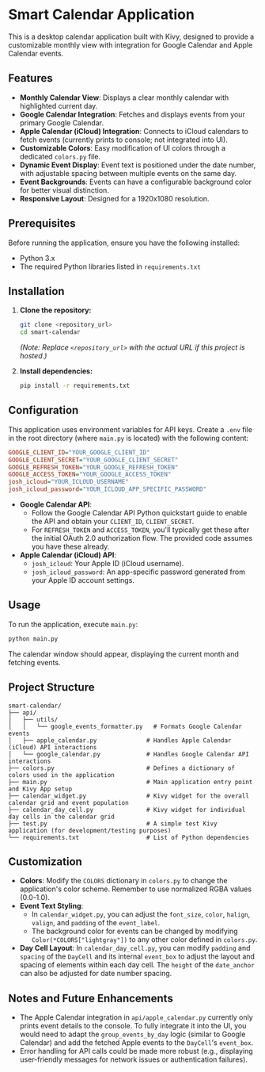 # Smart Calendar Application

This is a desktop calendar application built with Kivy, designed to provide a customizable monthly view with integration for Google Calendar and Apple Calendar events.

## Features

* **Monthly Calendar View**: Displays a clear monthly calendar with highlighted current day.
* **Google Calendar Integration**: Fetches and displays events from your primary Google Calendar.
* **Apple Calendar (iCloud) Integration**: Connects to iCloud calendars to fetch events (currently prints to console; not integrated into UI).
* **Customizable Colors**: Easy modification of UI colors through a dedicated `colors.py` file.
* **Dynamic Event Display**: Event text is positioned under the date number, with adjustable spacing between multiple events on the same day.
* **Event Backgrounds**: Events can have a configurable background color for better visual distinction.
* **Responsive Layout**: Designed for a 1920x1080 resolution.

## Prerequisites

Before running the application, ensure you have the following installed:

* Python 3.x
* The required Python libraries listed in `requirements.txt`

## Installation

1.  **Clone the repository:**
    ```bash
    git clone <repository_url>
    cd smart-calendar
    ```
    *(Note: Replace `<repository_url>` with the actual URL if this project is hosted.)*

2.  **Install dependencies:**
    ```bash
    pip install -r requirements.txt
    ```


## Configuration

This application uses environment variables for API keys. Create a `.env` file in the root directory (where `main.py` is located) with the following content:

```ini
GOOGLE_CLIENT_ID="YOUR_GOOGLE_CLIENT_ID"
GOOGLE_CLIENT_SECRET="YOUR_GOOGLE_CLIENT_SECRET"
GOOGLE_REFRESH_TOKEN="YOUR_GOOGLE_REFRESH_TOKEN"
GOOGLE_ACCESS_TOKEN="YOUR_GOOGLE_ACCESS_TOKEN"
josh_icloud="YOUR_ICLOUD_USERNAME"
josh_icloud_password="YOUR_ICLOUD_APP_SPECIFIC_PASSWORD"
```


* **Google Calendar API**:
    * Follow the Google Calendar API Python quickstart guide to enable the API and obtain your `CLIENT_ID`, `CLIENT_SECRET`.
    * For `REFRESH_TOKEN` and `ACCESS_TOKEN`, you'll typically get these after the initial OAuth 2.0 authorization flow. The provided code assumes you have these already.
* **Apple Calendar (iCloud) API**:
    * `josh_icloud`: Your Apple ID (iCloud username).
    * `josh_icloud_password`: An app-specific password generated from your Apple ID account settings.

## Usage

To run the application, execute `main.py`:

```bash
python main.py
```


The calendar window should appear, displaying the current month and fetching events.

## Project Structure

```
smart-calendar/
├── api/
│   ├── utils/
│   │   └── google_events_formatter.py   # Formats Google Calendar events
│   ├── apple_calendar.py              # Handles Apple Calendar (iCloud) API interactions
│   └── google_calendar.py             # Handles Google Calendar API interactions
├── colors.py                          # Defines a dictionary of colors used in the application
├── main.py                            # Main application entry point and Kivy App setup
├── calendar_widget.py                 # Kivy widget for the overall calendar grid and event population
├── calendar_day_cell.py               # Kivy widget for individual day cells in the calendar grid
├── test.py                            # A simple test Kivy application (for development/testing purposes)
└── requirements.txt                   # List of Python dependencies
```

## Customization

* **Colors**: Modify the `COLORS` dictionary in `colors.py` to change the application's color scheme. Remember to use normalized RGBA values (0.0-1.0).
* **Event Text Styling**:
    * In `calendar_widget.py`, you can adjust the `font_size`, `color`, `halign`, `valign`, and `padding` of the `event_label`.
    * The background color for events can be changed by modifying `Color(*COLORS["lightgray"])` to any other color defined in `colors.py`.
* **Day Cell Layout**: In `calendar_day_cell.py`, you can modify `padding` and `spacing` of the `DayCell` and its internal `event_box` to adjust the layout and spacing of elements within each day cell. The `height` of the `date_anchor` can also be adjusted for date number spacing.

## Notes and Future Enhancements

* The Apple Calendar integration in `api/apple_calendar.py` currently only prints event details to the console. To fully integrate it into the UI, you would need to adapt the `group_events_by_day` logic (similar to Google Calendar) and add the fetched Apple events to the `DayCell`'s `event_box`.
* Error handling for API calls could be made more robust (e.g., displaying user-friendly messages for network issues or authentication failures).
